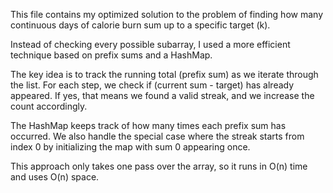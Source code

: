 This file contains my optimized solution to the problem of finding how many continuous days of calorie burn sum up to a specific target (k).

Instead of checking every possible subarray, I used a more efficient technique based on prefix sums and a HashMap.

The key idea is to track the running total (prefix sum) as we iterate through the list. For each step, we check if (current sum - target) has already appeared. If yes, that means we found a valid streak, and we increase the count accordingly.

The HashMap keeps track of how many times each prefix sum has occurred. We also handle the special case where the streak starts from index 0 by initializing the map with sum 0 appearing once.

This approach only takes one pass over the array, so it runs in O(n) time and uses O(n) space.
